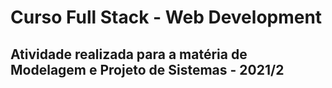 # Curso Full Stack - Web Development
## Atividade realizada para a matéria de Modelagem e Projeto de Sistemas - 2021/2
